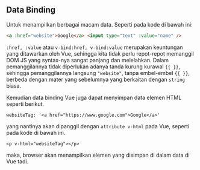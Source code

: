 ## Data Binding

Untuk menampilkan berbagai macam data. Seperti pada kode di bawah ini:

```html
<a :href="website">Google</a> <input type="text" :value="name" />
```

`:href, :value` atau `v-bind:href, v-bind:value` merupakan keuntungan yang ditawarkan oleh Vue, sehingga kita tidak perlu repot-repot memanggil DOM JS yang syntax-nya sangat panjang dan melelahkan. Dalam pemanggilannya tidak diperlukan adanya tanda kurung kurawal `{{ }}`, sehingga pemanggilannya langsung `"website"`, tanpa embel-embel `{{ }}`, berbeda dengan mater yang sebelumnya yang berkaitan dengan `string` biasa.

Kemudian data binding Vue juga dapat menyimpan data elemen HTML seperti berikut.

`websiteTag: '<a href="https://www.google.com">Google</a>'`

yang nantinya akan dipanggil dengan `attribute v-html` pada Vue, seperti pada kode di bawah ini.

`<p v-html="websiteTag"></p>`

maka, browser akan menampilkan elemen yang disimpan di dalam data di Vue tadi.
